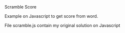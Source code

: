 Scramble Score

Example on Javascript to get score from word.

File scramble.js contain my original solution on Javascript
